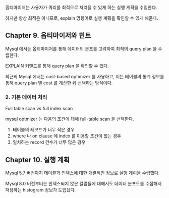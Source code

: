 
옵티마이저는 사용자가 쿼리를 최적으로 처리될 수 있게 하는 실행 계획을 수립한다.

하지만 항상 최적은 아니므로, explain 명령어로 실행 계획을 확인할 수 있게 해준다.



## Chapter 9. 옵티마이저와 힌트

Mysql 에서는 옵티마이저를 통해 데이터의 분포를 고려하여 최적의 query plan 을 수립한다.

EXPLAIN 커맨드를 통해 query plan 을 확인할 수 있다.

최근의 Mysql 에서는 cost-based optimizer 를 사용하고, 이는 테이블의 통계 정보를 통해 query plan 별 cost 를 계산한 뒤 선택하는 방식이다.

### 2. 기본 데이터 처리

Full table scan vs full index scan

mysql optmizer 는 다음의 조건에 대해 full-table scan 을 선택한다.

1. 테이블의 레코드가 너무 작은 경우
2. where 나 on clause 에 index 를 이용할 조건이 없는 경우
3. 일치하는 record 건수가 너무 많은 경우

## Chapter 10. 실행 계획

Mysql 5.7 버전까지 테이블과 인덱스에 대한 개괄적인 정보로 실행 계획을 수립했다.

Mysql 8.0 버전부터는 인덱스되지 않은 칼럼들에 대해서도 데이터 분포도를 수집해서 저장하는 histogram 정보가 도입됬다.

